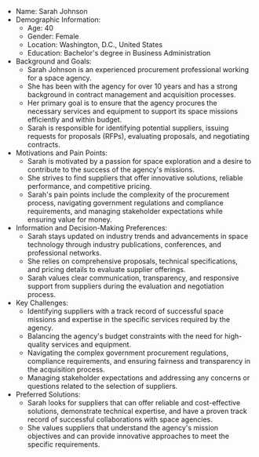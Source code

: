 
- Name: Sarah Johnson
- Demographic Information:
	- Age: 40
	- Gender: Female
	- Location: Washington, D.C., United States
	- Education: Bachelor's degree in Business Administration
- Background and Goals:
	- Sarah Johnson is an experienced procurement professional working for a space agency.
	- She has been with the agency for over 10 years and has a strong background in contract management and acquisition processes.
	- Her primary goal is to ensure that the agency procures the necessary services and equipment to support its space missions efficiently and within budget.
	- Sarah is responsible for identifying potential suppliers, issuing requests for proposals (RFPs), evaluating proposals, and negotiating contracts.
- Motivations and Pain Points:
	- Sarah is motivated by a passion for space exploration and a desire to contribute to the success of the agency's missions.
	- She strives to find suppliers that offer innovative solutions, reliable performance, and competitive pricing.
	- Sarah's pain points include the complexity of the procurement process, navigating government regulations and compliance requirements, and managing stakeholder expectations while ensuring value for money.
- Information and Decision-Making Preferences:
	- Sarah stays updated on industry trends and advancements in space technology through industry publications, conferences, and professional networks.
	- She relies on comprehensive proposals, technical specifications, and pricing details to evaluate supplier offerings.
	- Sarah values clear communication, transparency, and responsive support from suppliers during the evaluation and negotiation process.
- Key Challenges:
	- Identifying suppliers with a track record of successful space missions and expertise in the specific services required by the agency.
	- Balancing the agency's budget constraints with the need for high-quality services and equipment.
	- Navigating the complex government procurement regulations, compliance requirements, and ensuring fairness and transparency in the acquisition process.
	- Managing stakeholder expectations and addressing any concerns or questions related to the selection of suppliers.
- Preferred Solutions:
	- Sarah looks for suppliers that can offer reliable and cost-effective solutions, demonstrate technical expertise, and have a proven track record of successful collaborations with space agencies.
	- She values suppliers that understand the agency's mission objectives and can provide innovative approaches to meet the specific requirements.



